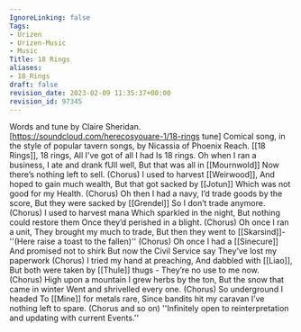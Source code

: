 ```yaml
---
IgnoreLinking: false
Tags:
- Urizen
- Urizen-Music
- Music
Title: 18 Rings
aliases:
- 18_Rings
draft: false
revision_date: 2023-02-09 11:35:37+00:00
revision_id: 97345
---
```


Words and tune by Claire Sheridan. [https://soundcloud.com/herecosyouare-1/18-rings tune]
Comical song, in the style of popular tavern songs, by Nicassia of Phoenix Reach.
[[18 Rings]], 18 rings,
All I've got of all I had 
Is 18 rings.
Oh when I ran a business,
I ate and drank fUll well,
But that was all in [[Mournwold]]
Now there’s nothing left to sell.
(Chorus)
I used to harvest [[Weirwood]],
And hoped to gain much wealth,
But that got sacked by [[Jotun]]
Which was not good for my Health.
(Chorus)
Oh then I had a navy,
I’d trade goods by the score,
But they were sacked by [[Grendel]]
So I don’t trade anymore.
(Chorus)
I used to harvest mana
Which sparkled in the night,
But nothing could restore them
Once they’d perished in a blight.
(Chorus)
Oh once I ran a unit,
They brought my much to trade,
But then they went to [[Skarsind]]-
''(Here raise a toast to the fallen)''
(Chorus)
Oh once I had a [[Sinecure]]
And promised not to shirk
But now the Civil Service say
They’ve lost my paperwork
(Chorus)
I tried my hand at preaching,
And dabbled with [[Liao]],
But both were taken by [[Thule]] thugs -
They’re no use to me now.
(Chorus)
High upon a mountain
I grew herbs by the ton,
But the snow that came in winter
Went and shrivelled every one.
(Chorus)
So underground I headed
To [[Mine]] for metals rare,
Since bandits hit my caravan
I’ve nothing left to spare.
(Chorus and so on)
''Infinitely open to reinterpretation and updating with current Events.''